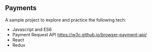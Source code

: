 ## Payments

A sample project to explore and practice the following tech:

- Javascript and ES6
- Payment Request API https://w3c.github.io/browser-payment-api/
- React
- Redux